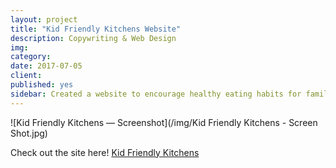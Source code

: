```yaml
---
layout: project
title: "Kid Friendly Kitchens Website"
description: Copywriting & Web Design
img: 
category: 
date: 2017-07-05
client: 
published: yes
sidebar: Created a website to encourage healthy eating habits for families and children 
---
```


![Kid Friendly Kitchens — Screenshot](/img/Kid Friendly Kitchens - Screen Shot.jpg) 

Check out the site here! [Kid Friendly Kitchens](http://lxnickerson73.wixsite.com/kidfriendlykitchens)